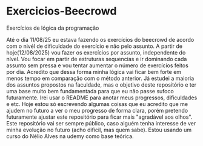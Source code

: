 # Exercicios-Beecrowd
Exercícios de lógica da programação

Até o dia 11/08/25 eu estava fazendo os exercícios do beecrowd de acordo com o nivél de dificuldade do exercício e não pelo assunto. A partir de hoje(12/08/2025) vou fazer os exercícios por assunto, independente do nível. Vou focar em partir de estruturas sequencias e ir dominando cada assunto sem pressa e vou tentar aumentar o número de exercícios feitos por dia. Acredito que dessa forma minha lógica vai ficar bem forte em menos tempo em comparação com o método anterior. Já estudei a maioria dos assuntos propostos na faculdade, mas o objetivo deste repositório e ter uma base muito bem fundamentada para que eu não passe sufoco futuramente. Irei usar o README para anotar meus progressos, dificuldades e etc. Hoje estou só escrevendo algumas coisas que eu acredito que me ajudem no futuro a ver o meu progresso de forma clara, porém pretendo futuramente ajustar este repositório para ficar mais "agradável aos olhos". Este repositório vai ser sempre público, caso alguém tenha interesse de ver minha evolução no futuro (acho difícil, mas quem sabe). Estou usando um curso do Nélio Alves na udemy como base teórica. 
